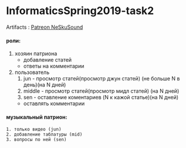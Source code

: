 # InformaticsSpring2019-task2

Artifacts : 
[Patreon NeSkuSound](https://www.patreon.com/NeSkuSound)

#### роли:

1. хозяин патриона
	* добавление статей
	* ответы на комментарии 
2. пользователь 
	1. jun - просмотр статей(просмотр джун статей) (не больше N в день)(на N дней)
	2. middle - просмотр статей(просмотр мидл статей) (на N дней)
	3. sen - оставление коментариев (N к кажой статье)(на N дней)
     * оставлять комментарии

#### музыкальный патрион:

	1. только видео (jun)
	2. добавление таблатуры (mid) 
	3. вопросы по ней (sen)
